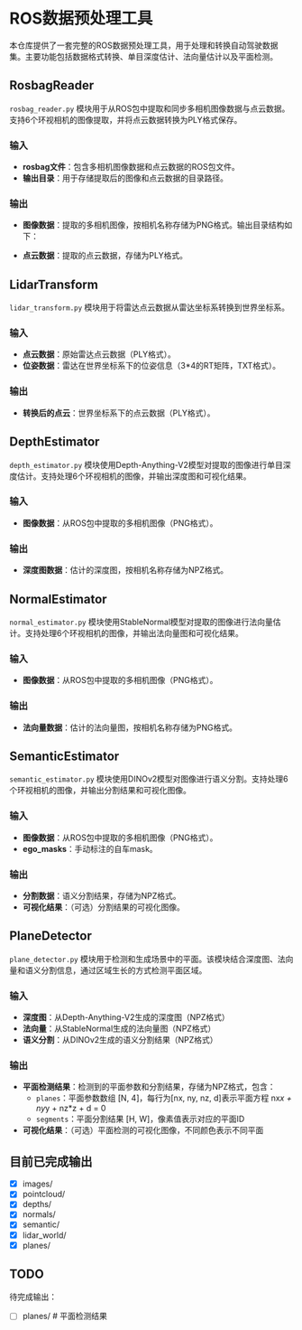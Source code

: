 # ROS数据预处理工具

本仓库提供了一套完整的ROS数据预处理工具，用于处理和转换自动驾驶数据集。主要功能包括数据格式转换、单目深度估计、法向量估计以及平面检测。

## RosbagReader

`rosbag_reader.py` 模块用于从ROS包中提取和同步多相机图像数据与点云数据。支持6个环视相机的图像提取，并将点云数据转换为PLY格式保存。

### 输入

- **rosbag文件**：包含多相机图像数据和点云数据的ROS包文件。
- **输出目录**：用于存储提取后的图像和点云数据的目录路径。

### 输出

- **图像数据**：提取的多相机图像，按相机名称存储为PNG格式。输出目录结构如下：

- **点云数据**：提取的点云数据，存储为PLY格式。

## LidarTransform

`lidar_transform.py` 模块用于将雷达点云数据从雷达坐标系转换到世界坐标系。

### 输入

- **点云数据**：原始雷达点云数据（PLY格式）。
- **位姿数据**：雷达在世界坐标系下的位姿信息（3*4的RT矩阵，TXT格式）。

### 输出

- **转换后的点云**：世界坐标系下的点云数据（PLY格式）。

## DepthEstimator

`depth_estimator.py` 模块使用Depth-Anything-V2模型对提取的图像进行单目深度估计。支持处理6个环视相机的图像，并输出深度图和可视化结果。

### 输入

- **图像数据**：从ROS包中提取的多相机图像（PNG格式）。

### 输出

- **深度图数据**：估计的深度图，按相机名称存储为NPZ格式。

## NormalEstimator

`normal_estimator.py` 模块使用StableNormal模型对提取的图像进行法向量估计。支持处理6个环视相机的图像，并输出法向量图和可视化结果。

### 输入

- **图像数据**：从ROS包中提取的多相机图像（PNG格式）。

### 输出

- **法向量数据**：估计的法向量图，按相机名称存储为PNG格式。

## SemanticEstimator

`semantic_estimator.py` 模块使用DINOv2模型对图像进行语义分割。支持处理6个环视相机的图像，并输出分割结果和可视化图像。

### 输入

- **图像数据**：从ROS包中提取的多相机图像（PNG格式）。
- **ego_masks**：手动标注的自车mask。

### 输出

- **分割数据**：语义分割结果，存储为NPZ格式。
- **可视化结果**：（可选）分割结果的可视化图像。

## PlaneDetector

`plane_detector.py` 模块用于检测和生成场景中的平面。该模块结合深度图、法向量和语义分割信息，通过区域生长的方式检测平面区域。

### 输入

- **深度图**：从Depth-Anything-V2生成的深度图（NPZ格式）
- **法向量**：从StableNormal生成的法向量图（NPZ格式）
- **语义分割**：从DINOv2生成的语义分割结果（NPZ格式）

### 输出

- **平面检测结果**：检测到的平面参数和分割结果，存储为NPZ格式，包含：
  - `planes`：平面参数数组 [N, 4]，每行为[nx, ny, nz, d]表示平面方程 nx*x + ny*y + nz*z + d = 0
  - `segments`：平面分割结果 [H, W]，像素值表示对应的平面ID
- **可视化结果**：（可选）平面检测的可视化图像，不同颜色表示不同平面


## 目前已完成输出

- [x] images/
- [x] pointcloud/
- [x] depths/
- [x] normals/
- [x] semantic/
- [x] lidar_world/
- [x] planes/

## TODO

待完成输出：
- [ ] planes/        # 平面检测结果